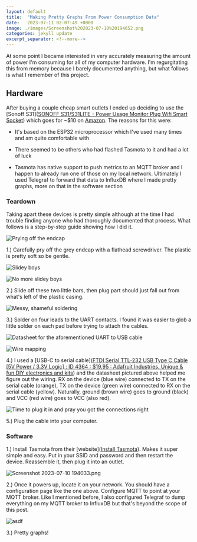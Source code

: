 ```yaml
---
layout: default
title:  "Making Pretty Graphs From Power Consumption Data"
date:   2023-07-11 02:07:49 +0000
image: ./images/Screenshot%202023-07-10%20194652.png
categories: jekyll update
excerpt_separator: <!--more-->
---
```


At some point I became interested in very accurately measuring the amount of power I'm consuming for all of my computer hardware. I'm regurgitating this from memory because I barely documented anything, but what follows is what I remember of this project.

<!--more-->


## Hardware

After buying a couple cheap smart outlets I ended up deciding to use the [Sonoff S31]([SONOFF S31/S31LITE - Power Usage Monitor Plug Wifi Smart Socket](https://sonoff.tech/product/smart-plugs/s31-s31lite/)) which goes for \~\$10 on [Amazon](https://www.amazon.com/Sonoff-Monitoring-Compatible-Assistant-Supporting/dp/B07YDC6D4D). The reasons for this were:

* It's based on the ESP32 microprocessor which I've used many times and am quite comfortable with

* There seemed to be others who had flashed Tasmota to it and had a lot of luck

* Tasmota has native support to push metrics to an MQTT broker and I happen to already run one of those on my local network. Ultimately I used Telegraf to forward that data to InfluxDB where I made pretty graphs, more on that in the software section

### Teardown

Taking apart these devices is pretty simple although at the time I had trouble finding anyone who had thoroughly documented that process. What follows is a step-by-step guide showing how I did it.

![Prying off the endcap](../../../../../images/PXL_20221206_003248035.jpg)

1.) Carefully pry off the grey endcap with a flathead screwdriver. The plastic is pretty soft so be gentle.

 

![Slidey boys](../../../../../images/PXL_20221206_003200376.jpg)

![No more slidey boys](../../../../../images/PXL_20221206_003131492.jpg)

2.) Slide off these two little bars, then plug part should just fall out from what's left of the plastic casing.

![Messy, shameful soldering](../../../../../images/PXL_20221205_234229659.jpg)

3.) Solder on four leads to the UART contacts. I found it was easier to glob a little solder on each pad before trying to attach the cables. 

![Datasheet for the aforementioned UART to USB cable](../../../../../images/Screenshot%202023-07-10%20192506.png)

![Wire mapping](../../../../../images/PXL_20221205_234558928.jpg)

4.) I used a [USB-C to serial cable]([FTDI Serial TTL-232 USB Type C Cable [5V Power / 3.3V Logic] : ID 4364 : $19.95 : Adafruit Industries, Unique & fun DIY electronics and kits](https://www.adafruit.com/product/4364)) and the datasheet pictured above helped me figure out the wiring. RX on the device (blue wire) connected to TX on the serial cable (orange), TX on the device (green wire) connected to RX on the serial cable (yellow). Naturally, ground (brown wire) goes to ground (black) and VCC (red wire) goes to VCC (also red).

![Time to plug it in and pray you got the connections right](../../../../../images/PXL_20221206_002147268.jpg)

5.) Plug the cable into your computer.

### Software

1.) Install Tasmota from their [website]([Install Tasmota](https://tasmota.github.io/install/)). Makes it super simple and easy. Put in your SSID and password and then restart the device. Reassemble it, then plug it into an outlet.

![Screenshot 2023-07-10 194033.png](../../../../../images/Screenshot%202023-07-10%20194033.png)

2.) Once it powers up, locate it on your network. You should have a configuration page like the one above. Configure MQTT to point at your MQTT broker. Like I mentioned before, I also configured Telegraf to dump everything on my MQTT broker to InfluxDB but that's beyond the scope of this post.

![asdf](../../../../../images/Screenshot%202023-07-10%20194652.png)

3.) Pretty graphs!
